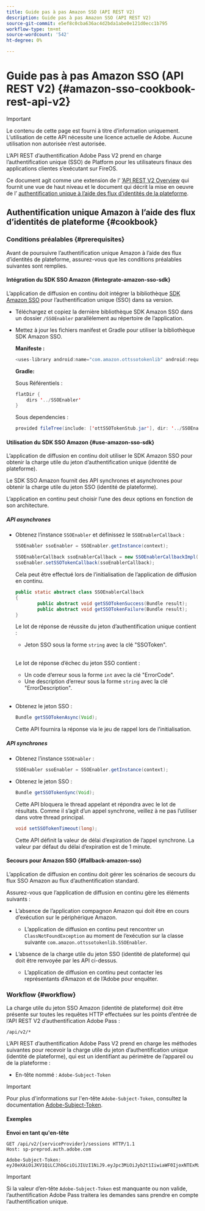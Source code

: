 ```yaml
---
title: Guide pas à pas Amazon SSO (API REST V2)
description: Guide pas à pas Amazon SSO (API REST V2)
source-git-commit: e5ef8c0cba636ac4d2bda1abe0e121d0ecc1b795
workflow-type: tm+mt
source-wordcount: '542'
ht-degree: 0%

---
```


# Guide pas à pas Amazon SSO (API REST V2) {#amazon-sso-cookbook-rest-api-v2}

>[!IMPORTANT]
>
>Le contenu de cette page est fourni à titre d’information uniquement. L’utilisation de cette API nécessite une licence actuelle de Adobe. Aucune utilisation non autorisée n’est autorisée.

L’API REST d’authentification Adobe Pass V2 prend en charge l’authentification unique (SSO) de Platform pour les utilisateurs finaux des applications clientes s’exécutant sur FireOS.

Ce document agit comme une extension de l’ [’API REST V2 Overview](/help/authentication/rest-api-v2/rest-api-v2-overview.md) qui fournit une vue de haut niveau et le document qui décrit la mise en oeuvre de l’ [authentification unique à l’aide des flux d’identités de la plateforme](/help/authentication/rest-api-v2/flows/single-sign-on-access-flows/rest-api-v2-single-sign-on-platform-identity-flows.md).

## Authentification unique Amazon à l’aide des flux d’identités de plateforme {#cookbook}

### Conditions préalables {#prerequisites}

Avant de poursuivre l’authentification unique Amazon à l’aide des flux d’identités de plateforme, assurez-vous que les conditions préalables suivantes sont remplies.

#### Intégration du SDK SSO Amazon {#integrate-amazon-sso-sdk}

L’application de diffusion en continu doit intégrer la bibliothèque [SDK Amazon SSO](https://tve.zendesk.com/hc/en-us/article_attachments/360064368131/ottSSOTokenLib_v1.jar) pour l’authentification unique (SSO) dans sa version.

* Téléchargez et copiez la dernière bibliothèque SDK Amazon SSO dans un dossier `/SSOEnabler` parallèlement au répertoire de l’application.

* Mettez à jour les fichiers manifest et Gradle pour utiliser la bibliothèque SDK Amazon SSO.

  **Manifeste :**

  ```JAVA
  <uses-library android:name="com.amazon.ottssotokenlib" android:required="false">
  ```

  **Gradle:**

  Sous Référentiels :

  ```JAVA
  flatDir {
      dirs '../SSOEnabler'
  }
  ```

  Sous dependencies :

  ```JAVA
  provided fileTree(include: ['ottSSOTokenStub.jar'], dir: '../SSOEnabler')
  ```

#### Utilisation du SDK SSO Amazon {#use-amazon-sso-sdk}

L’application de diffusion en continu doit utiliser le SDK Amazon SSO pour obtenir la charge utile du jeton d’authentification unique (identité de plateforme).

Le SDK SSO Amazon fournit des API synchrones et asynchrones pour obtenir la charge utile du jeton SSO (identité de plateforme).

L’application en continu peut choisir l’une des deux options en fonction de son architecture.

##### API asynchrones

* Obtenez l’instance `SSOEnabler` et définissez le `SSOEnablerCallback` :

  ```JAVA
  SSOEnabler ssoEnabler = SSOEnabler.getInstance(context);
  
  SSOEnablerCallback ssoEnablerCallback = new SSOEnablerCallbackImpl();
  ssoEnabler.setSSOTokenCallback(ssoEnablerCallback);
  ```

  Cela peut être effectué lors de l’initialisation de l’application de diffusion en continu.

  ```JAVA
  public static abstract class SSOEnablerCallback
  {
          public abstract void getSSOTokenSuccess(Bundle result);
          public abstract void getSSOTokenFailure(Bundle result);
  }
  ```

  Le lot de réponse de réussite du jeton d’authentification unique contient :
   * Jeton SSO sous la forme `string` avec la clé &quot;SSOToken&quot;.

  <br/>

  Le lot de réponse d’échec du jeton SSO contient :
   * Un code d’erreur sous la forme `int` avec la clé &quot;ErrorCode&quot;.
   * Une description d’erreur sous la forme `string` avec la clé &quot;ErrorDescription&quot;.

  <br/>

* Obtenez le jeton SSO :

  ```JAVA
  Bundle getSSOTokenAsync(Void);
  ```

  Cette API fournira la réponse via le jeu de rappel lors de l’initialisation.

##### API synchrones

* Obtenez l’instance `SSOEnabler` :

  ```JAVA
  SSOEnabler ssoEnabler = SSOEnabler.getInstance(context);
  ```

* Obtenez le jeton SSO :

  ```JAVA
  Bundle getSSOTokenSync(Void);
  ```

  Cette API bloquera le thread appelant et répondra avec le lot de résultats. Comme il s’agit d’un appel synchrone, veillez à ne pas l’utiliser dans votre thread principal.

  ```JAVA
  void setSSOTokenTimeout(long);
  ```

  Cette API définit la valeur de délai d’expiration de l’appel synchrone. La valeur par défaut du délai d’expiration est de 1 minute.

#### Secours pour Amazon SSO {#fallback-amazon-sso}

L’application de diffusion en continu doit gérer les scénarios de secours du flux SSO Amazon au flux d’authentification standard.

Assurez-vous que l’application de diffusion en continu gère les éléments suivants :

* L’absence de l’application compagnon Amazon qui doit être en cours d’exécution sur le périphérique Amazon.
   * L’application de diffusion en continu peut rencontrer un `ClassNotFoundException` au moment de l’exécution sur la classe suivante `com.amazon.ottssotokenlib.SSOEnabler`.

* L’absence de la charge utile du jeton SSO (identité de plateforme) qui doit être renvoyée par les API ci-dessus.
   * L’application de diffusion en continu peut contacter les représentants d’Amazon et de l’Adobe pour enquêter.

### Workflow {#workflow}

La charge utile du jeton SSO Amazon (identité de plateforme) doit être présente sur toutes les requêtes HTTP effectuées sur les points d’entrée de l’API REST V2 d’authentification Adobe Pass :

```
/api/v2/*
```

L’API REST d’authentification Adobe Pass V2 prend en charge les méthodes suivantes pour recevoir la charge utile du jeton d’authentification unique (identité de plateforme), qui est un identifiant au périmètre de l’appareil ou de la plateforme :

* En-tête nommé : `Adobe-Subject-Token`

>[!IMPORTANT]
> 
> Pour plus d&#39;informations sur l&#39;en-tête `Adobe-Subject-Token`, consultez la documentation [Adobe-Subject-Token](/help/authentication/rest-api-v2/appendix/headers/rest-api-v2-appendix-headers-adobe-subject-token.md).

#### Exemples

**Envoi en tant qu&#39;en-tête**

```HTTPS
GET /api/v2/{serviceProvider}/sessions HTTP/1.1 
Host: sp-preprod.auth.adobe.com

Adobe-Subject-Token: eyJ0eXAiOiJKV1QiLCJhbGciOiJIUzI1NiJ9.eyJpc3MiOiJyb2t1IiwiaWF0IjoxNTExMzY4ODAyLCJleHAiOjE1NDI5MDQ4MDIsImF1ZCI6ImFkb2JlIiwic3ViIjoiNWZjYzMwODctYWJmZi00OGU4LWJhZTgtODQzODViZTFkMzQwIiwiZGlkIjoiY2FmZjQ1ZDAtM2NhMy00MDg3LWI2MjMtNjFkZjNhMmNlOWM4In0.JlBFhNhNCJCDXLwBjy5tt3PtPcqbMKEIGZ6sr2NA
```

>[!IMPORTANT]
>
> Si la valeur d’en-tête `Adobe-Subject-Token` est manquante ou non valide, l’authentification Adobe Pass traitera les demandes sans prendre en compte l’authentification unique.
